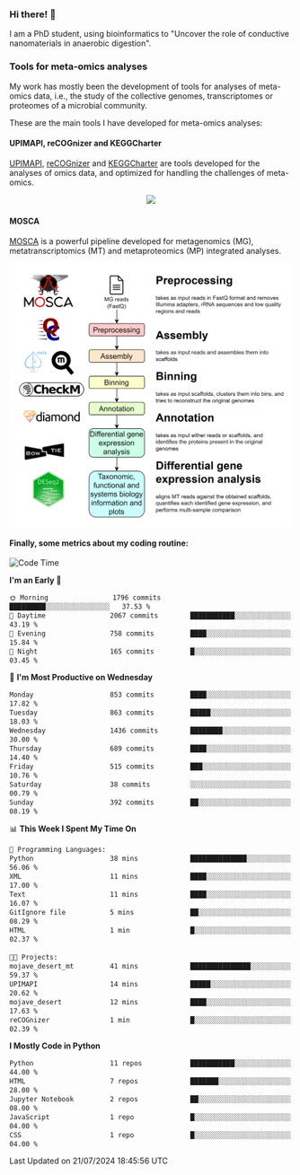 ### Hi there! 👋

I am a PhD student, using bioinformatics to "Uncover the role of conductive nanomaterials in anaerobic digestion".

### Tools for meta-omics analyses

My work has mostly been the development of tools for analyses of meta-omics data, i.e., the study of the collective genomes, transcriptomes or proteomes of a microbial community.

These are the main tools I have developed for meta-omics analyses:

#### UPIMAPI, reCOGnizer and KEGGCharter

[UPIMAPI](https://github.com/iquasere/UPIMAPI), [reCOGnizer](https://github.com/iquasere/reCOGnizer) and [KEGGCharter](https://github.com/iquasere/KEGGCharter) are tools developed for the analyses of omics data, and optimized for handling the challenges of meta-omics.

<p align="center">
    <img src="assets/annotation_paper.png">
</p>

#### MOSCA

[MOSCA](https://github.com/iquasere/MOSCA) is a powerful pipeline developed for metagenomics (MG), metatranscriptomics (MT) and metaproteomics (MP) integrated analyses.

<p align="center">
    <img src="assets/mosca_workflow.png" align="center" width="700">
</p>


#### Finally, some metrics about my coding routine:

<!--START_SECTION:waka-->
![Code Time](http://img.shields.io/badge/Code%20Time-848%20hrs-blue)

**I'm an Early 🐤** 

```text
🌞 Morning                1796 commits        █████████░░░░░░░░░░░░░░░░   37.53 % 
🌆 Daytime                2067 commits        ███████████░░░░░░░░░░░░░░   43.19 % 
🌃 Evening                758 commits         ████░░░░░░░░░░░░░░░░░░░░░   15.84 % 
🌙 Night                  165 commits         █░░░░░░░░░░░░░░░░░░░░░░░░   03.45 % 
```
📅 **I'm Most Productive on Wednesday** 

```text
Monday                   853 commits         ████░░░░░░░░░░░░░░░░░░░░░   17.82 % 
Tuesday                  863 commits         █████░░░░░░░░░░░░░░░░░░░░   18.03 % 
Wednesday                1436 commits        ████████░░░░░░░░░░░░░░░░░   30.00 % 
Thursday                 689 commits         ████░░░░░░░░░░░░░░░░░░░░░   14.40 % 
Friday                   515 commits         ███░░░░░░░░░░░░░░░░░░░░░░   10.76 % 
Saturday                 38 commits          ░░░░░░░░░░░░░░░░░░░░░░░░░   00.79 % 
Sunday                   392 commits         ██░░░░░░░░░░░░░░░░░░░░░░░   08.19 % 
```


📊 **This Week I Spent My Time On** 

```text
💬 Programming Languages: 
Python                   38 mins             ██████████████░░░░░░░░░░░   56.06 % 
XML                      11 mins             ████░░░░░░░░░░░░░░░░░░░░░   17.00 % 
Text                     11 mins             ████░░░░░░░░░░░░░░░░░░░░░   16.07 % 
GitIgnore file           5 mins              ██░░░░░░░░░░░░░░░░░░░░░░░   08.29 % 
HTML                     1 min               █░░░░░░░░░░░░░░░░░░░░░░░░   02.37 % 

🐱‍💻 Projects: 
mojave_desert_mt         41 mins             ███████████████░░░░░░░░░░   59.37 % 
UPIMAPI                  14 mins             █████░░░░░░░░░░░░░░░░░░░░   20.62 % 
mojave_desert            12 mins             ████░░░░░░░░░░░░░░░░░░░░░   17.63 % 
reCOGnizer               1 min               █░░░░░░░░░░░░░░░░░░░░░░░░   02.39 % 
```

**I Mostly Code in Python** 

```text
Python                   11 repos            ███████████░░░░░░░░░░░░░░   44.00 % 
HTML                     7 repos             ███████░░░░░░░░░░░░░░░░░░   28.00 % 
Jupyter Notebook         2 repos             ██░░░░░░░░░░░░░░░░░░░░░░░   08.00 % 
JavaScript               1 repo              █░░░░░░░░░░░░░░░░░░░░░░░░   04.00 % 
CSS                      1 repo              █░░░░░░░░░░░░░░░░░░░░░░░░   04.00 % 
```




 Last Updated on 21/07/2024 18:45:56 UTC
<!--END_SECTION:waka-->
